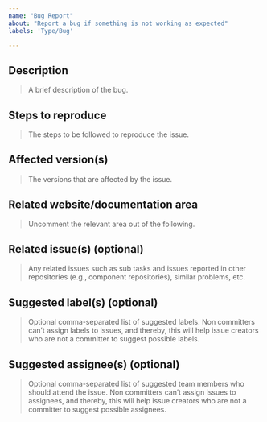 ```yaml
---
name: "Bug Report"
about: "Report a bug if something is not working as expected"
labels: 'Type/Bug'

---
```


## Description
> A brief description of the bug.

## Steps to reproduce
> The steps to be followed to reproduce the issue.

## Affected version(s)
> The versions that are affected by the issue.

## Related website/documentation area
> Uncomment the relevant area out of the following. 

<!--Area/BBEs-->
<!--Area/HomePageSamples-->
<!--Area/LearnPages-->
<!--Area/CommonPages-->
<!--Area/Backend-->
<!--Area/UIUX-->
<!--Area/Workflows-->
<!--Area/Blog-->

## Related issue(s) (optional)
> Any related issues such as sub tasks and issues reported in other repositories (e.g., component repositories), similar problems, etc. 

## Suggested label(s) (optional)
> Optional comma-separated list of suggested labels. Non committers can’t assign labels to issues, and thereby, this will help issue creators who are not a committer to suggest possible labels.

## Suggested assignee(s) (optional)
> Optional comma-separated list of suggested team members who should attend the issue. Non committers can’t assign issues to assignees, and thereby, this will help issue creators who are not a committer to suggest possible assignees.
